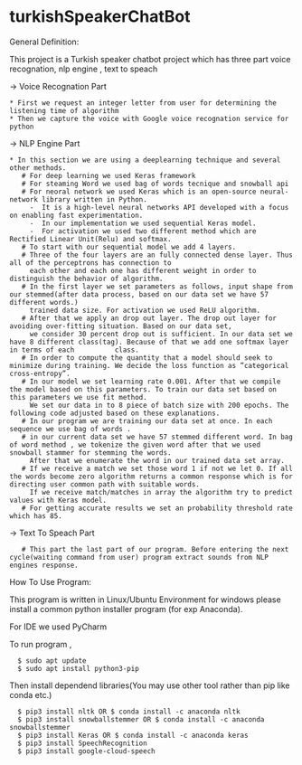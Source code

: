 # turkishSpeakerChatBot

General Definition:

This project is a Turkish speaker chatbot project which has three part voice recognation, nlp engine , text to speach

-> Voice Recognation Part

    * First we request an integer letter from user for determining the listening time of algorithm
    * Then we capture the voice with Google voice recognation service for python
   
   -> NLP Engine Part
   
    * In this section we are using a deeplearning technique and several other methods. 
       # For deep learning we used Keras framework
       # For steaming Word we used bag of words tecnique and snowball api
       # For neoral network we used Keras which is an open-source neural-network library written in Python.
         -  It is a high-level neural networks API developed with a focus on enabling fast experimentation.
         -  In our implementation we used sequential Keras model.
         -  For activation we used two different method which are Rectified Linear Unit(Relu) and softmax.
       # To start with our sequential model we add 4 layers.
       # Three of the four layers are an fully connected dense layer. Thus all of the perceptrons has connection to 
         each other and each one has different weight in order to distinguish the behavior of algorithm.
       # In the first layer we set parameters as follows, input shape from our stemmed(after data process, based on our data set we have 57 different words.) 
         trained data size. For activation we used ReLU algorithm.
       # After that we apply an drop out layer. The drop out layer for avoiding over-fitting situation. Based on our data set, 
         we consider 30 percent drop out is sufficient. In our data set we have 8 different class(tag). Because of that we add one softmax layer in terms of each          class.
       # In order to compute the quantity that a model should seek to minimize during training. We decide the loss function as ”categorical cross-entropy”.
       # In our model we set learning rate 0.001. After that we compile the model based on this parameters. To train our data set based on this parameters we use fit method.
         We set our data in to 8 piece of batch size with 200 epochs. The following code adjusted based on these explanations.
       # In our program we are training our data set at once. In each sequence we use bag of words .
       # in our current data set we have 57 stemmed different word. In bag of word method , we tokenize the given word after that we used snowball stammer for stemming the words.
         After that we enumerate the word in our trained data set array.
       # If we receive a match we set those word 1 if not we let 0. If all the words become zero algorithm returns a common response which is for directing user common path with suitable words.
         If we receive match/matches in array the algorithm try to predict values with Keras model.
       # For getting accurate results we set an probability threshold rate which has 85.
   
   -> Text To Speach Part
   
       # This part the last part of our program. Before entering the next cycle(waiting command from user) program extract sounds from NLP engines response.
       
How To Use Program:

  This program is written in Linux/Ubuntu Environment for windows please install a common python installer program (for exp Anaconda).
  
  For IDE we used PyCharm 
  
  To run program ,
  
      $ sudo apt update
      $ sudo apt install python3-pip
  
  Then install dependend libraries(You may use other tool rather than pip like conda etc.)
  
      $ pip3 install nltk OR $ conda install -c anaconda nltk
      $ pip3 install snowballstemmer OR $ conda install -c anaconda snowballstemmer
      $ pip3 install Keras OR $ conda install -c anaconda keras
      $ pip3 install SpeechRecognition
      $ pip3 install google-cloud-speech
  
